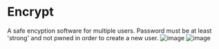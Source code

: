 # Encrypt
 A safe encyption software for multiple users.
 Password must be at least 'strong' and not pwned in order to create a new user.
![image](https://user-images.githubusercontent.com/106536344/201786329-c10b2797-4dec-4018-a84f-25dd629ced17.png)
![image](https://user-images.githubusercontent.com/106536344/201786349-26596e6c-3259-4955-8df5-441282d859cb.png)
